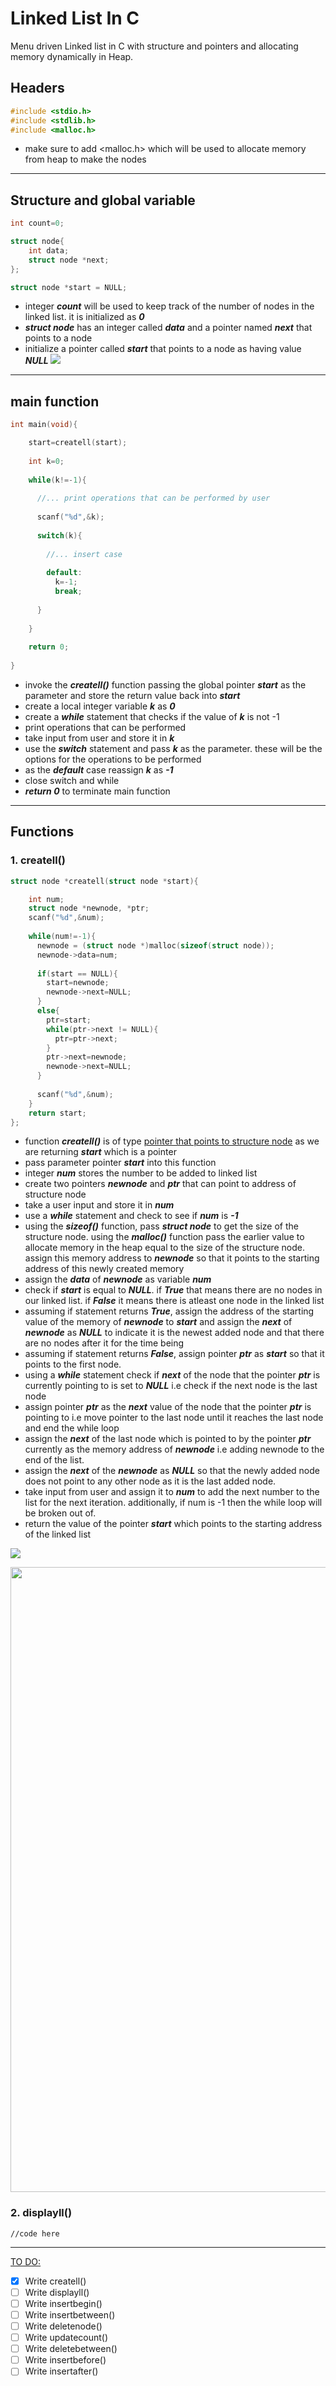 # Linked List In C

Menu driven Linked list in C with structure and pointers and allocating memory dynamically in Heap.

## Headers
```C
#include <stdio.h>
#include <stdlib.h>
#include <malloc.h>
```
- make sure to add <malloc.h> which will be used to allocate memory from heap to make the nodes

---
## Structure and global variable
```c
int count=0;

struct node{
    int data;
    struct node *next;
};

struct node *start = NULL;
```
- integer ***count*** will be used to keep track of the number of nodes in the linked list. it is initialized as ***0***
- ***struct node*** has an integer called ***data*** and a pointer named ***next*** that points to a node
- initialize a pointer called ***start*** that points to a node as having value ***NULL***
![](resources/structnode2.png)
---

## main function
```c
int main(void){

    start=createll(start);
    
    int k=0;
    
    while(k!=-1){
    
      //... print operations that can be performed by user
    
      scanf("%d",&k);
    
      switch(k){
      
        //... insert case
        
        default: 
          k=-1;
          break;
        
      }
      
    }
    
    return 0;
    
}
```
- invoke the ***createll()*** function passing the global pointer ***start*** as the parameter and store the return value back into ***start***
- create a local integer variable ***k*** as ***0*** 
- create a ***while*** statement that checks if the value of ***k*** is not -1
- print operations that can be performed
- take input from user and store it in ***k***
- use the ***switch*** statement and pass ***k*** as the parameter. these will be the options for the operations to be performed
- as the ***default*** case reassign ***k*** as ***-1***
- close switch and while
- ***return 0*** to terminate main function
---
## Functions
### 1. createll()
```c
struct node *createll(struct node *start){

    int num;
    struct node *newnode, *ptr;
    scanf("%d",&num);
    
    while(num!=-1){
      newnode = (struct node *)malloc(sizeof(struct node));
      newnode->data=num;
      
      if(start == NULL){
        start=newnode;
        newnode->next=NULL;
      }
      else{
        ptr=start;
        while(ptr->next != NULL){
          ptr=ptr->next;
        }
        ptr->next=newnode;
        newnode->next=NULL;
      }
      
      scanf("%d",&num);
    }
    return start;
};
```
- function ***createll()*** is of type <ins>pointer that points to structure node</ins> as we are returning ***start*** which is a pointer
- pass parameter pointer ***start*** into this function
- integer ***num*** stores the number to be added to linked list
- create two pointers ***newnode*** and ***ptr*** that can point to address of structure node
- take a user input and store it in ***num***
- use a ***while*** statement and check to see if ***num*** is ***-1***
- using the ***sizeof()*** function, pass ***struct node*** to get the size of the structure node. using the ***malloc()*** function pass the earlier value to allocate memory in the heap equal to the size of the structure node. assign this memory address to ***newnode*** so that it points to the starting address of this newly created memory
- assign the ***data*** of ***newnode*** as variable ***num***
- check if ***start*** is equal to ***NULL***. if ***True*** that means there are no nodes in our linked list. if ***False*** it means there is atleast one node in the linked list
- assuming if statement returns ***True***, assign the address of the starting value of the memory of ***newnode*** to ***start*** and assign the ***next*** of ***newnode*** as ***NULL*** to indicate it is the newest added node and that there are no nodes after it for the time being
- assuming if statement returns ***False***, assign pointer ***ptr*** as ***start*** so that it points to the first node.
- using a ***while*** statement check if ***next*** of the node that the pointer ***ptr*** is currently pointing to is set to ***NULL*** i.e check if the next node is the last node
- assign pointer ***ptr*** as the ***next*** value of the node that the pointer ***ptr*** is pointing to i.e move pointer to the last node until it reaches the last node and end the while loop
- assign the ***next*** of the last node which is pointed to by the pointer ***ptr*** currently as the memory address of ***newnode*** i.e adding newnode to the end of the list.
- assign the ***next*** of the ***newnode*** as ***NULL*** so that the newly added node does not point to any other node as it is the last added node.
- take input from user and assign it to ***num*** to add the next number to the list for the next iteration. additionally, if num is -1 then the while loop will be broken out of.
- return the value of the pointer ***start*** which points to the starting address of the linked list

![](resources/createll.png)

<img src="resources/createllpt2.png" width=1000>

### 2. displayll()
```
//code here
```

---
<ins>TO DO:</ins>
- [x] Write createll()
- [ ] Write displayll()
- [ ] Write insertbegin()
- [ ] Write insertbetween()
- [ ] Write deletenode()
- [ ] Write updatecount()
- [ ] Write deletebetween()
- [ ] Write insertbefore()
- [ ] Write insertafter()
